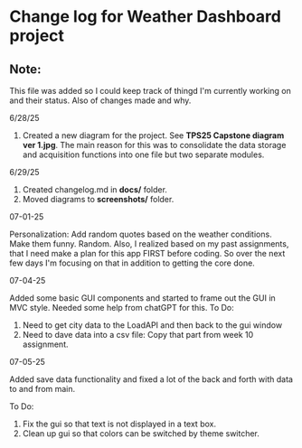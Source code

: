 # Change log for Weather Dashboard project

## Note:

This file was added so I could keep track of thingd I'm currently working on and their status. Also of changes 
made and why.

6/28/25

1. Created a new diagram for the project. See **TPS25 Capstone diagram ver 1.jpg**. The main reason for this was to consolidate the data storage and acquisition functions into one file but two separate modules. 

6/29/25

1. Created changelog.md in **docs/** folder.
2. Moved diagrams to **screenshots/** folder.

07-01-25

Personalization: Add random quotes based on the weather conditions. Make them funny. Random.
Also, I realized based on my past assignments, that I need make a plan for this app FIRST before coding. So over the next few days I'm focusing on that in addition to getting the core done.

07-04-25

Added some basic GUI components and started to frame out the GUI in MVC style. Needed some help from chatGPT for this.
To Do:

1. Need to get city data to the LoadAPI and then back to the gui window
2. Need to dave data into a csv file: Copy that part from week 10 assignment.

07-05-25

Added save data functionality and fixed a lot of the back and forth with data to and from main.

To Do:

1. Fix the gui so that text is not displayed in a text box.
2. Clean up gui so that colors can be switched by theme switcher.

